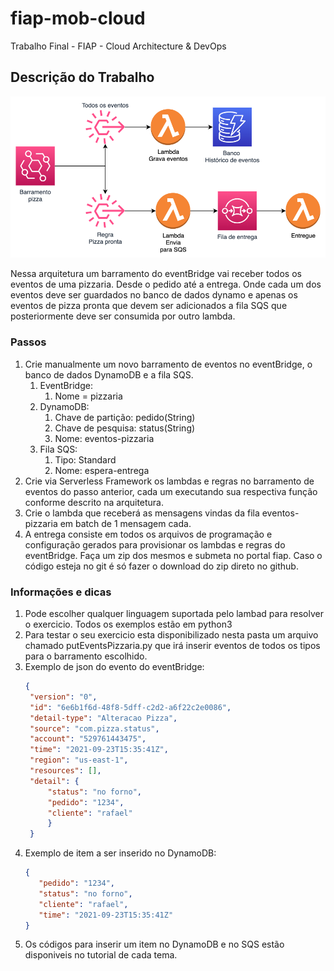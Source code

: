 # fiap-mob-cloud
Trabalho Final - FIAP - Cloud Architecture &amp; DevOps

## Descrição do Trabalho

![](img/arquitetura.png)

Nessa arquitetura um barramento do eventBridge vai receber todos os eventos de uma pizzaria. Desde o pedido até a entrega. Onde cada um dos eventos deve ser guardados no banco de dados dynamo e apenas os eventos de pizza pronta que devem ser adicionados a fila SQS que posteriormente deve ser consumida por outro lambda.


### Passos

1. Crie manualmente um novo barramento de eventos no eventBridge, o banco de dados DynamoDB e a fila SQS.
   1. EventBridge:
      1. Nome = pizzaria
   2. DynamoDB:
      1. Chave de partição: pedido(String)
      2. Chave de pesquisa: status(String)
      3. Nome: eventos-pizzaria
   3. Fila SQS:
      1. Tipo: Standard
      2. Nome: espera-entrega
2. Crie via Serverless Framework os lambdas e regras no barramento de eventos do passo anterior, cada um executando sua respectiva função conforme descrito na arquitetura.
3. Crie o lambda que receberá as mensagens vindas da fila eventos-pizzaria em batch de 1 mensagem cada.
4. A entrega consiste em todos os arquivos de programação e configuração gerados para provisionar os lambdas e regras do eventBridge. Faça um zip dos mesmos e submeta no portal fiap. Caso o código esteja no git é só fazer o download do zip direto no github.


### Informações e dicas

1. Pode escolher qualquer linguagem suportada pelo lambad para resolver o exercicio. Todos os exemplos estão em python3
2. Para testar o seu exercicio esta disponibilizado nesta pasta um arquivo chamado putEventsPizzaria.py que irá inserir eventos de todos os tipos para o barramento escolhido.
3. Exemplo de json do evento do eventBridge:
   ``` json
   {
    "version": "0",
    "id": "6e6b1f6d-48f8-5dff-c2d2-a6f22c2e0086",
    "detail-type": "Alteracao Pizza",
    "source": "com.pizza.status",
    "account": "529761443475",
    "time": "2021-09-23T15:35:41Z",
    "region": "us-east-1",
    "resources": [],
    "detail": {
        "status": "no forno",
        "pedido": "1234",
        "cliente": "rafael"
        }
    }
   ```
4. Exemplo de item a ser inserido no DynamoDB:
   ``` json
   {
      "pedido": "1234",
      "status": "no forno",
      "cliente": "rafael",
      "time": "2021-09-23T15:35:41Z"
   }
   ```
5. Os códigos para inserir um item no DynamoDB e no SQS estão disponiveis no tutorial de cada tema.